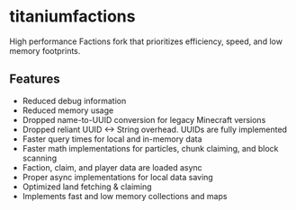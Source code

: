 # titaniumfactions
High performance Factions fork that prioritizes efficiency, speed, and low memory footprints.

## Features
- Reduced debug information
- Reduced memory usage
- Dropped name-to-UUID conversion for legacy Minecraft versions
- Dropped reliant UUID <-> String overhead. UUIDs are fully implemented
- Faster query times for local and in-memory data
- Faster math implementations for particles, chunk claiming, and block scanning
- Faction, claim, and player data are loaded async
- Proper async implementations for local data saving
- Optimized land fetching & claiming
- Implements fast and low memory collections and maps
